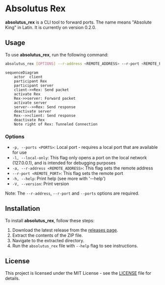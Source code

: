 # Absolutus Rex

**absolutus_rex** is a CLI tool to forward ports. The name means "Absolute King" in Latin. It is currently on version 0.2.0.

## Usage

To use **absolutus_rex**, run the following command:

```bash
absolutus_rex [OPTIONS] --r-address <REMOTE_ADDRESS> --r-port <REMOTE_PORT>
```

```mermaid
sequenceDiagram
    actor  client
    participant Rex
    participant server
    client->>Rex: Send packet
    activate Rex
    Rex->>server: Forward packet
    activate server
    server-->>Rex: Send response
    deactivate server
    Rex-->>client: Send response
    deactivate Rex
    Note right of Rex: Tunneled Connection

```

### Options

- `-p, --ports <PORTS>`: Local port - requires a local port that are available for use
- `-l, --local-only`: This flag only opens a port on the local network (127.0.0.1), and is intended for debugging purposes
- `-a, --r-address <REMOTE_ADDRESS>`: This flag sets the remote address
- `--r-port <REMOTE_PORT>`: This flag sets the remote port
- `-h, --help`: Print help (see more with '--help')
- `-V, --version`: Print version

Note: The `--r-address`, `--r-port` and `--ports` options are required.

## Installation

To install **absolutus_rex**, follow these steps:

1. Download the latest release from the [releases page](https://github.com/fmotalleb/absolutus_rex/releases).
2. Extract the contents of the ZIP file.
3. Navigate to the extracted directory.
4. Run the `absolutus_rex` file with `--help` flag to see instructions.

## License

This project is licensed under the MIT License - see the [LICENSE](LICENSE) file for details.
